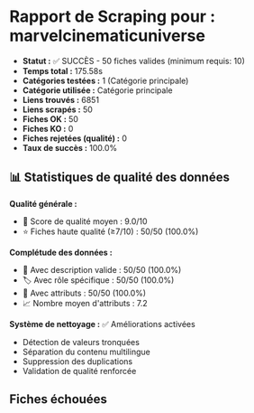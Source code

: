 # Rapport de Scraping pour : marvelcinematicuniverse
- **Statut :** ✅ SUCCÈS - 50 fiches valides (minimum requis: 10)
- **Temps total :** 175.58s
- **Catégories testées :** 1 (Catégorie principale)
- **Catégorie utilisée :** Catégorie principale
- **Liens trouvés :** 6851
- **Liens scrapés :** 50
- **Fiches OK :** 50
- **Fiches KO :** 0
- **Fiches rejetées (qualité) :** 0
- **Taux de succès :** 100.0%

## 📊 Statistiques de qualité des données

**Qualité générale :**
- 🎯 Score de qualité moyen : 9.0/10
- ⭐ Fiches haute qualité (≥7/10) : 50/50 (100.0%)

**Complétude des données :**
- 📝 Avec description valide : 50/50 (100.0%)
- 🏷️ Avec rôle spécifique : 50/50 (100.0%)
- 🔖 Avec attributs : 50/50 (100.0%)
- 📈 Nombre moyen d'attributs : 7.2

**Système de nettoyage :** ✅ Améliorations activées
- Détection de valeurs tronquées
- Séparation du contenu multilingue  
- Suppression des duplications
- Validation de qualité renforcée

## Fiches échouées
